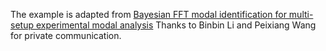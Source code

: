The example is adapted from [Bayesian FFT modal identification for multi-setup experimental modal analysis](https://doi.org/10.1016/j.ymssp.2025.112931)
Thanks to Binbin Li and Peixiang Wang for private communication.
